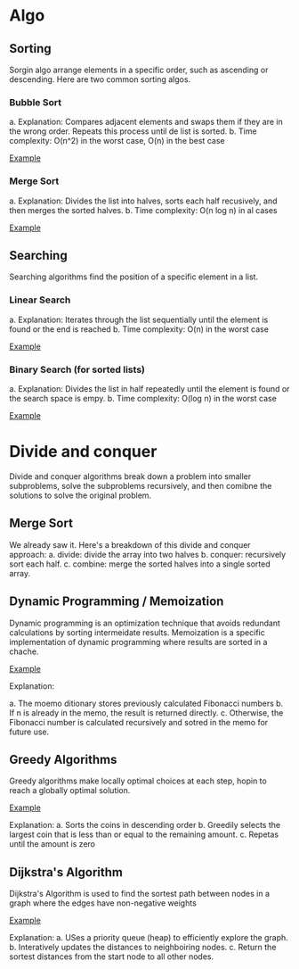 # Algo

## Sorting

Sorgin algo arrange elements in a specific order, such as ascending or descending. Here are two common sorting algos.

### Bubble Sort

a. Explanation: Compares adjacent elements and swaps them if they are in the wrong order. Repeats this process until de list is sorted.
b. Time complexity: O(n^2) in the worst case, O(n) in the best case

[Example](bubble_sort.py)

### Merge Sort

a. Explanation: Divides the list into halves, sorts each half recusively, and then merges the sorted halves.
b. Time complexity: O(n log n) in al cases

[Example](merge_sort.py)

## Searching

Searching algorithms find the position of a specific element in a list.

### Linear Search

a. Explanation: Iterates through the list sequentially until the element is found or the end is reached
b. Time complexity: O(n) in the worst case

[Example](linear.py)

### Binary Search (for sorted lists)

a. Explanation: Divides the list in half repeatedly until the element is found or the search space is empy.
b. Time complexity: O(log n) in the worst case

[Example](binary_search.py)

# Divide and conquer

Divide and conquer algorithms break down a problem into smaller subproblems, solve the subproblems recursively, and then comibne the solutions to solve the original problem.

## Merge Sort

We already saw it. Here's a breakdown of this divide and conquer approach:
a. divide: divide the array into two halves
b. conquer: recursively sort each half.
c. combine: merge the sorted halves into a single sorted array.

## Dynamic Programming / Memoization

Dynamic programming is an optimization technique that avoids redundant calculations by sorting intermeidate results. Memoization is a specific implementation of dynamic programming where results are sorted in a chache.

[Example](fibonacci.py)

Explanation:

a. The moemo ditionary stores previously calculated Fibonacci numbers
b. If n is already in the memo, the result is returned directly.
c. Otherwise, the Fibonacci number is calculated recursively and sotred in the memo for future use.

## Greedy Algorithms

Greedy algorithms make locally optimal choices at each step, hopin to reach a globally optimal solution.

[Example](greedy.py)

Explanation:
a. Sorts the coins in descending order
b. Greedily selects the largest coin that is less than or equal to the remaining amount.
c. Repetas until the amount is zero

## Dijkstra's Algorithm

Dijkstra's Algorithm is used to find the sortest path between nodes in a graph where the edges have non-negative weights

[Example]()

Explanation:
a. USes a priority queue (heap) to efficiently explore the graph.
b. Interatively updates the distances to neighboiring nodes.
c. Return the sortest distances from the start node to all other nodes.

